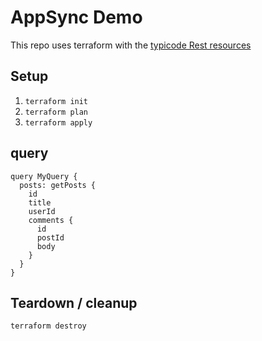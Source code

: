 # AppSync Demo

This repo uses terraform with the [typicode Rest resources](https://jsonplaceholder.typicode.com/guide/)

## Setup

1. `terraform init`
2. `terraform plan`
3. `terraform apply`

## query

```
query MyQuery {
  posts: getPosts {
    id
    title
    userId
    comments {
      id
      postId
      body
    }
  }
}
```

## Teardown / cleanup

`terraform destroy`
